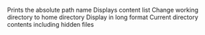 Prints the absolute path name
Displays content list
Change working directory to home directory
Display in long format
Current directory contents including hidden files
